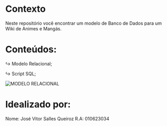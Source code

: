 # Contexto

Neste repositório você encontrar um modelo de Banco de Dados para um Wiki de Animes e Mangás.

# Conteúdos:
↪︎ Modelo Relacional;

↪︎ Script SQL;

![MODELO RELACIONAL](https://github.com/user-attachments/assets/384ad782-cce6-44ec-9697-79701a0b2dc9)

# Idealizado por:

Nome: José Vitor Salles Queiroz                   R.A: 010623034
